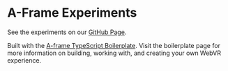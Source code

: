 # A-Frame Experiments

See the experiments on our [GitHub Page](https://devpaul.github.io/aframe-experiments).

Built with the [A-frame TypeScript Boilerplate](https://github.com/devpaul/ts-dojo-aframe-boilerplate). Visit the
boilerplate page for more information on building, working with, and creating your own WebVR experience.
